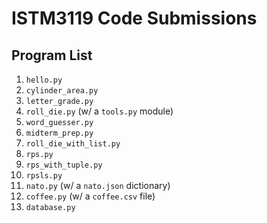 # ISTM3119 Code Submissions

## Program List
1. `hello.py`
2. `cylinder_area.py`
3. `letter_grade.py`
4. `roll_die.py` (w/ a `tools.py` module)
5. `word_guesser.py`
6. `midterm_prep.py`
7. `roll_die_with_list.py`
8. `rps.py`
9. `rps_with_tuple.py`
10. `rpsls.py`
11. `nato.py` (w/ a `nato.json` dictionary)
12. `coffee.py` (w/ a `coffee.csv` file)
13. `database.py`

